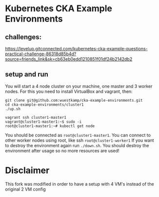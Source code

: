 # Kubernetes CKA Example Environments

## challenges:

https://levelup.gitconnected.com/kubernetes-cka-example-questions-practical-challenge-86318d85b4d?source=friends_link&sk=cb63eb0edd1210851f01df24b2142db2


## setup and run
You will start a 4 node cluster on your machine, one master and 3 worker nodes. For this you need to install VirtualBox and vagrant, then:


```
git clone git@github.com:wuestkamp/cka-example-environments.git
cd cka-example-environments/cluster1
./up.sh

vagrant ssh cluster1-master1
vagrant@cluster1-master1:~$ sudo -i
root@cluster1-master1:~# kubectl get node
```

You should be connected as `root@cluster1-master1`. You can connect to other worker nodes using root, like ssh `root@cluster1-worker1`
If you want to destroy the environment again run `./down.sh`. You should destroy the environment after usage so no more resources are used!


# Disclaimer

This fork was modified in order to have a setup with 4 VM's instead of the original 2 VM config
